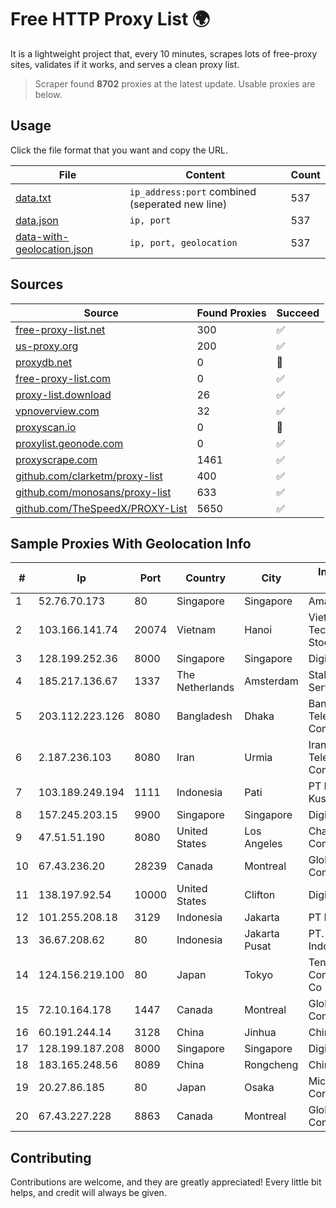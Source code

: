 
# Free HTTP Proxy List 🌍

It is a lightweight project that, every 10 minutes, scrapes lots of free-proxy sites, validates if it works, and serves a clean proxy list.


> Scraper found **8702** proxies at the latest update. Usable proxies are below.

## Usage

Click the file format that you want and copy the URL.


|File|Content|Count|
|----|-------|-----|
|[data.txt](https://raw.githubusercontent.com/themiralay/Proxy-List-World/master/data.txt)|`ip_address:port` combined (seperated new line)|537|
|[data.json](https://raw.githubusercontent.com/themiralay/Proxy-List-World/master/data.json)|`ip, port`|537|
|[data-with-geolocation.json](https://raw.githubusercontent.com/themiralay/Proxy-List-World/master/data-with-geolocation.json)|`ip, port, geolocation`|537|

## Sources

|Source|Found Proxies|Succeed|
|------|-------------|-------|
|[free-proxy-list.net](https://free-proxy-list.net)|300|✅|
|[us-proxy.org](https://www.us-proxy.org)|200|✅|
|[proxydb.net](http://proxydb.net)|0|🚫|
|[free-proxy-list.com](https://free-proxy-list.com/?page=&port=&type%5B%5D=http&type%5B%5D=https&up_time=0&search=Search)|0|✅|
|[proxy-list.download](https://www.proxy-list.download/HTTP)|26|✅|
|[vpnoverview.com](https://vpnoverview.com/privacy/anonymous-browsing/free-proxy-servers)|32|✅|
|[proxyscan.io](https://www.proxyscan.io)|0|🚫|
|[proxylist.geonode.com](https://proxylist.geonode.com/api/proxy-list?limit=300&page=1&sort_by=lastChecked&sort_type=desc&protocols=http,https)|0|✅|
|[proxyscrape.com](https://api.proxyscrape.com/v2/?request=displayproxies&protocol=http&timeout=10000&country=all&ssl=all&anonymity=all)|1461|✅|
|[github.com/clarketm/proxy-list](https://raw.githubusercontent.com/clarketm/proxy-list/master/proxy-list-raw.txt)|400|✅|
|[github.com/monosans/proxy-list](https://raw.githubusercontent.com/monosans/proxy-list/main/proxies/http.txt)|633|✅|
|[github.com/TheSpeedX/PROXY-List](https://raw.githubusercontent.com/TheSpeedX/PROXY-List/master/http.txt)|5650|✅|


## Sample Proxies With Geolocation Info

|#|Ip|Port|Country|City|Internet Service Provider|
|-|--|----|-------|----|-------------------------|
|1|52.76.70.173|80|Singapore|Singapore|Amazon.com, Inc.|
|2|103.166.141.74|20074|Vietnam|Hanoi|Viet NAM Cloud Technology Joint Stock Company|
|3|128.199.252.36|8000|Singapore|Singapore|DigitalOcean, LLC|
|4|185.217.136.67|1337|The Netherlands|Amsterdam|Stallion Network Services Limited|
|5|203.112.223.126|8080|Bangladesh|Dhaka|Bangladesh Telecommunications Company Ltd.|
|6|2.187.236.103|8080|Iran|Urmia|Iran Telecommunication Company PJS|
|7|103.189.249.194|1111|Indonesia|Pati|PT Berkah Media Kusuma Vision|
|8|157.245.203.15|9900|Singapore|Singapore|DigitalOcean, LLC|
|9|47.51.51.190|8080|United States|Los Angeles|Charter Communications|
|10|67.43.236.20|28239|Canada|Montreal|GloboTech Communications|
|11|138.197.92.54|10000|United States|Clifton|DigitalOcean, LLC|
|12|101.255.208.18|3129|Indonesia|Jakarta|PT Remala Abadi|
|13|36.67.208.62|80|Indonesia|Jakarta Pusat|PT. Telekomunikasi Indonesia|
|14|124.156.219.100|80|Japan|Tokyo|Tencent Cloud Computing (Beijing) Co|
|15|72.10.164.178|1447|Canada|Montreal|GloboTech Communications|
|16|60.191.244.14|3128|China|Jinhua|Chinanet|
|17|128.199.187.208|8000|Singapore|Singapore|DigitalOcean, LLC|
|18|183.165.248.56|8089|China|Rongcheng|Chinanet|
|19|20.27.86.185|80|Japan|Osaka|Microsoft Corporation|
|20|67.43.227.228|8863|Canada|Montreal|GloboTech Communications|



## Contributing

Contributions are welcome, and they are greatly appreciated! Every
little bit helps, and credit will always be given.

